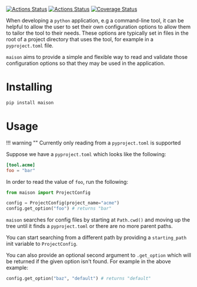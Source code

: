 [![Actions Status](https://github.com/dbatten5/maison/workflows/Tests/badge.svg)](https://github.com/dbatten5/maison/actions)
[![Actions Status](https://github.com/dbatten5/maison/workflows/Release/badge.svg)](https://github.com/dbatten5/maison/actions)
[![Coverage Status](https://coveralls.io/repos/github/dbatten5/maison/badge.svg?branch=master)](https://coveralls.io/github/dbatten5/maison?branch=main)

When developing a `python` application, e.g a command-line tool, it can be
helpful to allow the user to set their own configuration options to allow them
to tailor the tool to their needs. These options are typically set in files in
the root of a project directory that uses the tool, for example in a
`pyproject.toml` file.

`maison` aims to provide a simple and flexible way to read and validate those
configuration options so that they may be used in the application.

# Installing

```bash
pip install maison
```

# Usage

!!! warning ""
    Currently only reading from a `pyproject.toml` is supported

Suppose we have a `pyproject.toml` which looks like the following:

```toml
[tool.acme]
foo = "bar"
```

In order to read the value of `foo`, run the following:

```python
from maison import ProjectConfig

config = ProjectConfig(project_name="acme")
config.get_option("foo") # returns "bar"
```

`maison` searches for config files by starting at `Path.cwd()` and moving up
the tree until it finds a `pyproject.toml` or there are no more parent paths.

You can start searching from a different path by providing a `starting_path`
init variable to `ProjectConfig`.

You can also provide an optional second argument to `.get_option` which will
be returned if the given option isn't found. For example in the above example:

```python
config.get_option("baz", "default") # returns "default"
```
